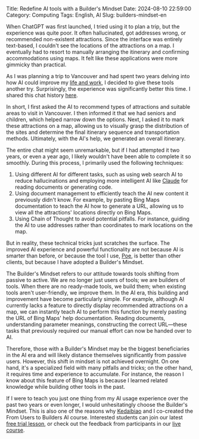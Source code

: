 Title: Redefine AI tools with a Builder's Mindset
Date: 2024-08-10 22:59:00
Category: Computing
Tags: English, AI
Slug: builders-mindset-en

When ChatGPT was first launched, I tried using it to plan a trip, but the experience was quite poor. It often hallucinated, got addresses wrong, or recommended non-existent attractions. Since the interface was entirely text-based, I couldn't see the locations of the attractions on a map. I eventually had to resort to manually arranging the itinerary and confirming accommodations using maps. It felt like these applications were more gimmicky than practical.

As I was planning a trip to Vancouver and had spent two years delving into how AI could improve my [life and work](/ai-it-impact-en.html), I decided to give these tools another try. Surprisingly, the experience was significantly better this time. I shared this chat history [here](https://poe.com/s/ujjVzzUJSMLPKlZ48O7w).

In short, I first asked the AI to recommend types of attractions and suitable areas to visit in Vancouver. I then informed it that we had seniors and children, which helped narrow down the options. Next, I asked it to mark these attractions on a map, allowing us to visually grasp the distribution of the sites and determine the final itinerary sequence and transportation methods. Ultimately, with the AI's help, we generated an overall itinerary.

The entire chat might seem unremarkable, but if I had attempted it two years, or even a year ago, I likely wouldn't have been able to complete it so smoothly. During this process, I primarily used the following techniques:

1. Using different AI for different tasks, such as using web search AI to reduce hallucinations and employing more intelligent AI like [Claude](/comparison-of-assemblyai-and-openai-whisper-api.html) for reading documents or generating code.
2. Using document management to efficiently teach the AI new content it previously didn't know. For example, by pasting Bing Maps documentation to teach the AI how to generate a URL, allowing us to view all the attractions' locations directly on Bing Maps.
3. Using Chain of Thought to avoid potential pitfalls. For instance, guiding the AI to use addresses rather than coordinates to mark locations on the map.

But in reality, these technical tricks just scratches the surface. The improved AI experience and powerful functionality are not because AI is smarter than before, or because the tool I use, [Poe](/poe-en.html), is better than other clients, but because I have adopted a Builder's Mindset.

The Builder's Mindset refers to our attitude towards tools shifting from passive to active. We are no longer just users of tools; we are builders of tools. When there are no ready-made tools, we build them; when existing tools aren't user-friendly, we improve them. In the AI era, this building and improvement have become particularly simple. For example, although AI currently lacks a feature to directly display recommended attractions on a map, we can instantly teach AI to perform this function by merely pasting the URL of Bing Maps' help documentation. Reading documents, understanding parameter meanings, constructing the correct URL—these tasks that previously required our manual effort can now be handed over to AI.

Therefore, those with a Builder's Mindset may be the biggest beneficiaries in the AI era and will likely distance themselves significantly from passive users. However, this shift in mindset is not achieved overnight. On one hand, it's a specialized field with many pitfalls and tricks; on the other hand, it requires time and experience to accumulate. For instance, the reason I know about this feature of Bing Maps is because I learned related knowledge while building other tools in the past.

If I were to teach you just one thing from my AI usage experience over the past two years or even longer, I would unhesitatingly choose the Builder's Mindset. This is also one of the reasons why [Kedaibiao](http://www.superlinear.academy/) and I co-created the From Users to Builders AI course. Interested students can join our latest [free trial lesson](https://maven.com/p/36a1f5/level-up-team-productivity-with-personalized-ai-agents?utm_medium=ll_share_link&utm_source=instructor), or check out the feedback from participants in our [live course](https://maven.com/kedaibiao/genai/).